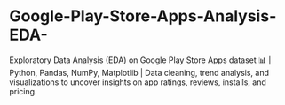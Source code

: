 # Google-Play-Store-Apps-Analysis-EDA-
 Exploratory Data Analysis (EDA) on Google Play Store Apps dataset 📊 | Python, Pandas, NumPy, Matplotlib | Data cleaning, trend analysis, and visualizations to uncover insights on app ratings, reviews, installs, and pricing.
